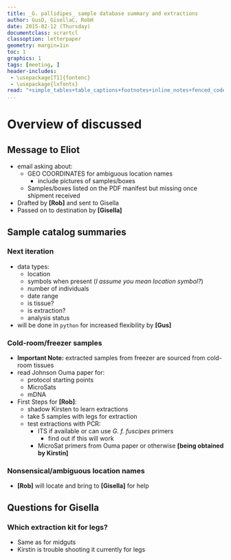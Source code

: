 ```yaml
---
title: _G. pallidipes_ sample database summary and extractions
author: GusD, GisellaC, RobH
date: 2015-02-12 (Thursday)
documentclass: scrartcl
classoption: letterpaper
geometry: margin=1in
toc: 1
graphics: 1
tags: [meeting, ]
header-includes: 
 - \usepackage[T1]{fontenc}
 - \usepackage{lxfonts}
read: "+simple_tables+table_captions+footnotes+inline_notes+fenced_code_blocks+fenced_code_attributes+fancy_lists+definition_lists+superscript+subscript+tex_math_dollars"
...
```


# Overview of discussed #

## Message to Eliot ##

- email asking about:
    - GEO COORDINATES for ambiguous location names
        - include pictures of samples/boxes
    - Samples/boxes listed on the PDF manifest but missing once shipment received
- Drafted by __[Rob]__ and sent to Gisella
- Passed on to destination by __[Gisella]__


## Sample catalog summaries ##

### Next iteration ###

- data types:
    - location
    - symbols when present (_I assume you mean location symbol?_)
    - number of individuals
    - date range
    - is tissue?
    - is extraction?
    - analysis status
- will be done in `python` for increased flexibility by __[Gus]__

### Cold-room/freezer samples ###

- __Important Note:__ extracted samples from freezer are sourced from cold-room tissues
- read Johnson Ouma paper for:
    - protocol starting points
    - MicroSats
    - mDNA
- First Steps for __[Rob]__:
    - shadow Kirsten to learn extractions
    - take 5 samples with legs for extraction
    - test extractions with PCR:
        - ITS if available or can use _G. f. fuscipes_ primers
            - find out if this will work
        - MicroSat primers from Ouma paper or otherwise __[being obtained by Kirstin]__


### Nonsensical/ambiguous location names ###

- __[Rob]__ will locate and bring to __[Gisella]__ for help


## Questions for Gisella ##

### Which extraction kit for legs? ###

- Same as for midguts
- Kirstin is trouble shooting it currently for legs






